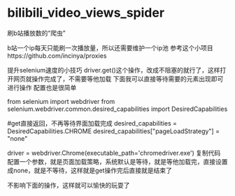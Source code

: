 # bilibili_video_views_spider
刷b站播放数的“爬虫”

b站一个ip每天只能刷一次播放量，所以还需要维护一个ip池
参考这个小项目https://github.com/incinya/proxies

提升selenium速度的小技巧
driver.get()这个操作，改成不阻塞的就行了，这样打开网页就操作完成了，不需要等他加载
下面我可以直接等待需要的元素出现即可进行操作
配置也是很简单


from selenium import webdriver
from selenium.webdriver.common.desired_capabilities import DesiredCapabilities


#get直接返回，不再等待界面加载完成
desired_capabilities = DesiredCapabilities.CHROME
desired_capabilities["pageLoadStrategy"] = "none"

driver = webdriver.Chrome(executable_path='chromedriver.exe')
复制代码
配置一个参数，就是页面加载策略，系统默认是等待，就是等他加载完，直接设置成none，就是不等待，这样就是get操作完后直接就是结束了

不影响下面的操作，这样就可以愉快的玩耍了

